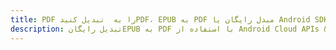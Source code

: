 ---title: PDF را به  تبدیل کنیدPDF، EPUB به PDF مبدل رایگان یا Android SDKdescription: تبدیل رایگانEPUB به PDF با استفاده از Android Cloud APIs & SDK همچنین اسناد PDF را در Cloud ایجاد، ویرایش و رندر کنید.---
